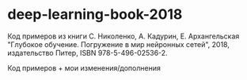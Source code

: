 # deep-learning-book-2018
Код примеров из книги С. Николенко, А. Кадурин, Е. Архангельская "Глубокое обучение. Погружение в мир нейронных сетей", 2018, издательство Питер, ISBN 978-5-496-02536-2.

Код примеров + мои изменения/дополнения
